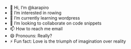 - 👋 Hi, I’m @karapiro
- 👀 I’m interested in rowing
- 🌱 I’m currently learning wordpress
- 💞️ I’m looking to collaborate on code snippets
- 📫 How to reach me email
- 😄 Pronouns: Really?
- ⚡ Fun fact: Love is the triumph of imagination over reality

<!---
karapiro/karapiro is a ✨ special ✨ repository because its `README.md` (this file) appears on your GitHub profile.
You can click the Preview link to take a look at your changes.
--->
